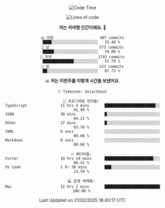 <div align='center'>
 
<!--START_SECTION:waka-->
![Code Time](http://img.shields.io/badge/Code%20Time-4%2C159%20hrs%2052%20mins-blue)

![Lines of code](https://img.shields.io/badge/%EC%A0%80%EB%8A%94%20%EC%97%AC%ED%83%9C%EA%B9%8C%EC%A7%80%20-1.6%20million%20%EC%A4%84%EC%9D%98%20%EC%BD%94%EB%93%9C%EB%A5%BC%20%EC%9E%91%EC%84%B1%ED%96%88%EC%96%B4%EC%9A%94.-blue)

**저는 저녁형 인간이에요. 🦉** 

```text
🌞 아침                     467 commits         ████░░░░░░░░░░░░░░░░░░░░░   15.48 % 
🌆 낮　                     573 commits         █████░░░░░░░░░░░░░░░░░░░░   19.00 % 
🌃 저녁                     1743 commits        ██████████████░░░░░░░░░░░   57.79 % 
🌙 밤　                     233 commits         ██░░░░░░░░░░░░░░░░░░░░░░░   07.73 % 
```


📊 **저는 이번주를 이렇게 시간을 보냈어요.** 

```text
🕑︎ Timezone: Asia/Seoul

💬 프로그래밍 언어들: 
TypeScript               11 hrs 4 mins       ███████████████████████░░   91.89 % 
JSON                     30 mins             █░░░░░░░░░░░░░░░░░░░░░░░░   04.21 % 
Other                    27 mins             █░░░░░░░░░░░░░░░░░░░░░░░░   03.76 % 
YAML                     0 secs              ░░░░░░░░░░░░░░░░░░░░░░░░░   00.08 % 
Markdown                 0 secs              ░░░░░░░░░░░░░░░░░░░░░░░░░   00.06 % 

🔥 에디터들: 
Cursor                   10 hrs 24 mins      ██████████████████████░░░   86.41 % 
VS Code                  1 hr 38 mins        ███░░░░░░░░░░░░░░░░░░░░░░   13.59 % 

💻 운영 체제들: 
Mac                      12 hrs 2 mins       █████████████████████████   100.00 % 
```


 Last Updated on 21/02/2025 18:40:17 UTC
<!--END_SECTION:waka-->
 </div>
<!---
Emewjin/Emewjin is a ✨ special ✨ repository because its `README.md` (this file) appears on your GitHub profile.
You can click the Preview link to take a look at your changes.
--->

